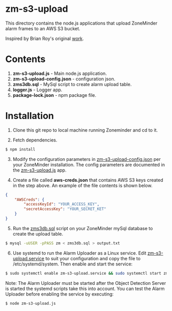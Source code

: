 # zm-s3-upload
This directory contains the node.js applications that upload ZoneMinder alarm frames to an AWS S3 bucket.

Inspired by Brian Roy's original [work](https://github.com/briantroy/Zoneminder-Alert-Image-Upload-to-Amazon-S3).

# Contents
1. **zm-s3-upload.js** - Main node.js application.
2. **zm-s3-upload-config.json** - configuration json.
3. **zms3db.sql** - MySql script to create alarm upload table.
4. **logger.js** - Logger app.
5. **package-lock.json** - npm package file.

# Installation
1. Clone this git repo to local machine running Zoneminder and cd to it.

2. Fetch dependencies.
```bash
$ npm install
```

3. Modify the configuration parameters in [zm-s3-upload-config.json](https://github.com/goruck/smart-zoneminder/blob/master/zm-s3-upload/zm-s3-upload-config.json) per your ZoneMinder installation. The config parameters are documented in the [zm-s3-upload.js](https://github.com/goruck/smart-zoneminder/blob/master/zm-s3-upload/zm-s3-upload.js) app.

4. Create a file called **aws-creds.json** that contains AWS S3 keys created in the step above. An example of the file contents is shown below.
```json
{
    "AWSCreds": {
        "accessKeyId": "YOUR_ACCESS_KEY",
        "secretAccessKey": "YOUR_SECRET_KET"
    }
}
```

5. Run the [zms3db.sql](https://github.com/goruck/smart-zoneminder/blob/master/zm-s3-upload/zms3db.sql) script on your ZoneMinder mySql database to create the upload table.
```bash
$ mysql -uUSER -pPASS zm < zms3db.sql > output.txt
```

6. Use systemd to run the Alarm Uploader as a Linux service. Edit [zm-s3-upload.service](./zm-s3-upload.service) to suit your configuration and copy the file to /etc/systemd/system. Then enable and start the service:
```bash
$ sudo systemctl enable zm-s3-upload.service && sudo systemctl start zm-s3-upload.service
```

Note: The Alarm Uploader must be started after the Object Detection Server is started the systemd scripts take this into account. You can test the Alarm Uploader before enabling the service by executing:
```bash
$ node zm-s3-upload.js
```

